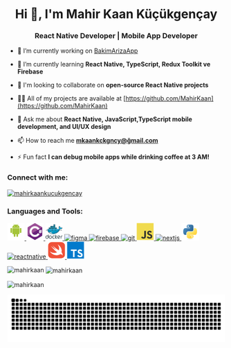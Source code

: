 <h1 align="center">Hi 👋, I'm Mahir Kaan Küçükgençay</h1>
<h3 align="center">React Native Developer | Mobile App Developer</h3>

- 🔭 I’m currently working on [BakimArizaApp](https://github.com/MahirKaan?tab=repositories)

- 🌱 I’m currently learning **React Native, TypeScript, Redux Toolkit ve Firebase**

- 👯 I'm looking to collaborate on **open-source React Native projects**

- 👨‍💻 All of my projects are available at [https://github.com/MahirKaan](https://github.com/MahirKaan)

- 💬 Ask me about **React Native, JavaScript,TypeScript mobile development, and UI/UX design**

- 📫 How to reach me **mkaankckgncy@ğmail.com**

- ⚡ Fun fact **I can debug mobile apps while drinking coffee at 3 AM!**

<h3 align="left">Connect with me:</h3>
<p align="left">
<a href="https://linkedin.com/in/mahirkaankucukgencay" target="blank"><img align="center" src="https://raw.githubusercontent.com/rahuldkjain/github-profile-readme-generator/master/src/images/icons/Social/linked-in-alt.svg" alt="mahirkaankucukgencay" height="30" width="40" /></a>
</p>

<h3 align="left">Languages and Tools:</h3>
<p align="left"> <a href="https://developer.android.com" target="_blank" rel="noreferrer"> <img src="https://raw.githubusercontent.com/devicons/devicon/master/icons/android/android-original-wordmark.svg" alt="android" width="40" height="40"/> </a> <a href="https://www.w3schools.com/cs/" target="_blank" rel="noreferrer"> <img src="https://raw.githubusercontent.com/devicons/devicon/master/icons/csharp/csharp-original.svg" alt="csharp" width="40" height="40"/> </a> <a href="https://www.docker.com/" target="_blank" rel="noreferrer"> <img src="https://raw.githubusercontent.com/devicons/devicon/master/icons/docker/docker-original-wordmark.svg" alt="docker" width="40" height="40"/> </a> <a href="https://www.figma.com/" target="_blank" rel="noreferrer"> <img src="https://www.vectorlogo.zone/logos/figma/figma-icon.svg" alt="figma" width="40" height="40"/> </a> <a href="https://firebase.google.com/" target="_blank" rel="noreferrer"> <img src="https://www.vectorlogo.zone/logos/firebase/firebase-icon.svg" alt="firebase" width="40" height="40"/> </a> <a href="https://git-scm.com/" target="_blank" rel="noreferrer"> <img src="https://www.vectorlogo.zone/logos/git-scm/git-scm-icon.svg" alt="git" width="40" height="40"/> </a> <a href="https://developer.mozilla.org/en-US/docs/Web/JavaScript" target="_blank" rel="noreferrer"> <img src="https://raw.githubusercontent.com/devicons/devicon/master/icons/javascript/javascript-original.svg" alt="javascript" width="40" height="40"/> </a> <a href="https://nextjs.org/" target="_blank" rel="noreferrer"> <img src="https://cdn.worldvectorlogo.com/logos/nextjs-2.svg" alt="nextjs" width="40" height="40"/> </a> <a href="https://www.python.org" target="_blank" rel="noreferrer"> <img src="https://raw.githubusercontent.com/devicons/devicon/master/icons/python/python-original.svg" alt="python" width="40" height="40"/> </a> <a href="https://reactnative.dev/" target="_blank" rel="noreferrer"> <img src="https://reactnative.dev/img/header_logo.svg" alt="reactnative" width="40" height="40"/> </a> <a href="https://developer.apple.com/swift/" target="_blank" rel="noreferrer"> <img src="https://raw.githubusercontent.com/devicons/devicon/master/icons/swift/swift-original.svg" alt="swift" width="40" height="40"/> </a> <a href="https://www.typescriptlang.org/" target="_blank" rel="noreferrer"> <img src="https://raw.githubusercontent.com/devicons/devicon/master/icons/typescript/typescript-original.svg" alt="typescript" width="40" height="40"/> </a> </p>

<p><img align="left" src="https://github-readme-stats.vercel.app/api/top-langs?username=mahirkaan&show_icons=true&locale=en&layout=compact" alt="mahirkaan" /></p>

<p>&nbsp;<img align="center" src="https://github-readme-stats.vercel.app/api?username=mahirkaan&show_icons=true&locale=en" alt="mahirkaan" /></p>

<p><img align="center" src="https://github-readme-streak-stats.herokuapp.com/?user=mahirkaan&" alt="mahirkaan" /></p>


<picture>
  <source media="(prefers-color-scheme: dark)" srcset="https://raw.githubusercontent.com/MahirKaan/MahirKaan/output/github-contribution-grid-snake-dark.svg">
  <source media="(prefers-color-scheme: light)" srcset="https://raw.githubusercontent.com/MahirKaan/MahirKaan/output/github-contribution-grid-snake.svg">
  <img alt="github contribution grid snake animation" src="https://raw.githubusercontent.com/MahirKaan/MahirKaan/output/github-contribution-grid-snake.svg">
</picture>
